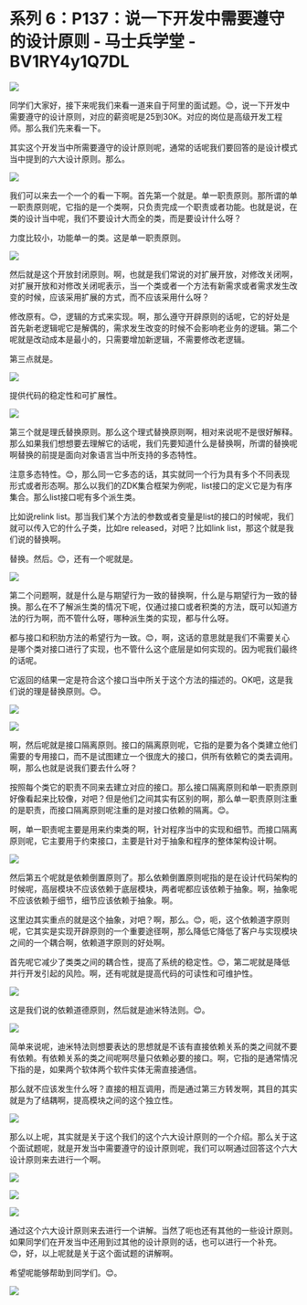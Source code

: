# 系列 6：P137：说一下开发中需要遵守的设计原则 - 马士兵学堂 - BV1RY4y1Q7DL

![](img/4e6a451a7abb4c58126196a1df67e701_0.png)

同学们大家好，接下来呢我们来看一道来自于阿里的面试题。😊，说一下开发中需要遵守的设计原则，对应的薪资呢是25到30K。对应的岗位是高级开发工程师。那么我们先来看一下。

其实这个开发当中所需要遵守的设计原则呢，通常的话呢我们要回答的是设计模式当中提到的六大设计原则。那么。



![](img/4e6a451a7abb4c58126196a1df67e701_2.png)

我们可以来去一个一个的看一下啊。首先第一个就是。单一职责原则。那所谓的单一职责原则呢，它指的是一个类啊，只负责完成一个职责或者功能。也就是说，在类的设计当中呢，我们不要设计大而全的类，而是要设计什么呀？

力度比较小，功能单一的类。这是单一职责原则。

![](img/4e6a451a7abb4c58126196a1df67e701_4.png)

然后就是这个开放封闭原则。啊，也就是我们常说的对扩展开放，对修改关闭啊，对扩展开放和对修改关闭呢表示，当一个类或者一个方法有新需求或者需求发生改变的时候，应该采用扩展的方式，而不应该采用什么呀？

修改原有。😊，逻辑的方式来实现。啊，那么遵守开辟原则的话呢，它的好处是首先新老逻辑呢它是解偶的，需求发生改变的时候不会影响老业务的逻辑。第二个呢就是改动成本是最小的，只需要增加新逻辑，不需要修改老逻辑。

第三点就是。

![](img/4e6a451a7abb4c58126196a1df67e701_6.png)

提供代码的稳定性和可扩展性。

![](img/4e6a451a7abb4c58126196a1df67e701_8.png)

第三个就是理氏替换原则。那么这个理式替换原则啊，相对来说呢不是很好解释。那么如果我们想想要去理解它的话呢，我们先要知道什么是替换啊，所谓的替换呢啊替换的前提是面向对象语言当中所支持的多态特性。

注意多态特性。😊，那么同一它多态的话，其实就同一个行为具有多个不同表现形式或者形态啊。那么以我们的ZDK集合框架为例呢，list接口的定义它是为有序集合。那么list接口呢有多个派生类。

比如说relink list。那当我们某个方法的参数或者变量是list的接口的时候呢，我们就可以传入它的什么子类，比如re released，对吧？比如link list，那这个就是我们说的替换啊。

替换。然后。😊，还有一个呢就是。

![](img/4e6a451a7abb4c58126196a1df67e701_10.png)

第二个问题啊，就是什么是与期望行为一致的替换啊，什么是与期望行为一致的替换。那么在不了解派生类的情况下呢，仅通过接口或者积类的方法，既可以知道方法的行为啊，而不管什么呀，哪种派生类的实现，都与什么呀。

都与接口和积肋方法的希望行为一致。😊，啊，这话的意思就是我们不需要关心是哪个类对接口进行了实现，也不管什么这个底层是如何实现的。因为呢我们最终的话呢。

它返回的结果一定是符合这个接口当中所关于这个方法的描述的。OK吧，这是我们说的理是替换原则。😊。

![](img/4e6a451a7abb4c58126196a1df67e701_12.png)

![](img/4e6a451a7abb4c58126196a1df67e701_13.png)

啊，然后呢就是接口隔离原则。接口的隔离原则呢，它指的是要为各个类建立他们需要的专用接口，而不是试图建立一个很庞大的接口，供所有依赖它的类去调用。啊，那么也就是说我们要去什么呀？

按照每个类它的职责不同来去建立对应的接口。那么接口隔离原则和单一职责原则好像看起来比较像，对吧？但是他们之间其实有区别的啊，那么单一职责原则注重的是职责，而接口隔离原则呢注重的是对接口依赖的隔离。😊。

啊，单一职责呢主要是用来约束类的啊，针对程序当中的实现和细节。而接口隔离原则呢，它主要用于约束接口，主要是针对于抽象和程序的整体架构设计啊。



![](img/4e6a451a7abb4c58126196a1df67e701_15.png)

然后第五个呢就是依赖倒置原则了。那么依赖倒置原则呢指的是在设计代码架构的时候呢，高层模块不应该依赖于底层模块，两者呢都应该依赖于抽象。啊，抽象呢不应该依赖于细节，细节应该依赖于抽象。啊。

这里边其实重点的就是这个抽象，对吧？啊，那么。😊，呃，这个依赖道字原则呢，它其实是实现开辟原则的一个重要途径啊，那么降低它降低了客户与实现模块之间的一个耦合啊，依赖道字原则的好处啊。

首先呢它减少了类类之间的耦合性，提高了系统的稳定性。😊，第二呢就是降低并行开发引起的风险。啊，还有呢就是提高代码的可读性和可维护性。



![](img/4e6a451a7abb4c58126196a1df67e701_17.png)

这是我们说的依赖道德原则，然后就是迪米特法则。😊。

![](img/4e6a451a7abb4c58126196a1df67e701_19.png)

简单来说呢，迪米特法则想要表达的思想就是不该有直接依赖关系的类之间就不要有依赖。有依赖关系的类之间呢啊尽量只依赖必要的接口。啊，它指的是通常情况下指的是，如果两个软体两个软件实体无需直接通信。

那么就不应该发生什么呀？直接的相互调用，而是通过第三方转发啊，其目的其实就是为了结耦啊，提高模块之间的这个独立性。



![](img/4e6a451a7abb4c58126196a1df67e701_21.png)

那么以上呢，其实就是关于这个我们的这个六大设计原则的一个介绍。那么关于这个面试题呢，就是开发当中需要遵守的设计原则呢，我们可以啊通过回答这个六大设计原则来去进行一个啊。



![](img/4e6a451a7abb4c58126196a1df67e701_23.png)

![](img/4e6a451a7abb4c58126196a1df67e701_24.png)

![](img/4e6a451a7abb4c58126196a1df67e701_25.png)

通过这个六大设计原则来去进行一个讲解。当然了呃也还有其他的一些设计原则。如果同学们在开发当中还用到过其他的设计原则的话，也可以进行一个补充。😊，好，以上呢就是关于这个面试题的讲解啊。

希望呢能够帮助到同学们。😊。

![](img/4e6a451a7abb4c58126196a1df67e701_27.png)
